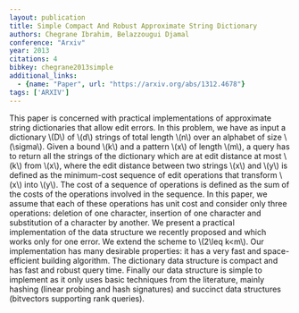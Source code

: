 ```yaml
---
layout: publication
title: Simple Compact And Robust Approximate String Dictionary
authors: Chegrane Ibrahim, Belazzougui Djamal
conference: "Arxiv"
year: 2013
citations: 4
bibkey: chegrane2013simple
additional_links:
  - {name: "Paper", url: "https://arxiv.org/abs/1312.4678"}
tags: ['ARXIV']
---
```

This paper is concerned with practical implementations of approximate string
dictionaries that allow edit errors. In this problem, we have as input a
dictionary \\(D\\) of \\(d\\) strings of total length \\(n\\) over an alphabet of size
\\(\sigma\\). Given a bound \\(k\\) and a pattern \\(x\\) of length \\(m\\), a query has to
return all the strings of the dictionary which are at edit distance at most \\(k\\)
from \\(x\\), where the edit distance between two strings \\(x\\) and \\(y\\) is defined as
the minimum-cost sequence of edit operations that transform \\(x\\) into \\(y\\). The
cost of a sequence of operations is defined as the sum of the costs of the
operations involved in the sequence. In this paper, we assume that each of
these operations has unit cost and consider only three operations: deletion of
one character, insertion of one character and substitution of a character by
another. We present a practical implementation of the data structure we
recently proposed and which works only for one error. We extend the scheme to
\\(2\leq k<m\\). Our implementation has many desirable properties: it has a very
fast and space-efficient building algorithm. The dictionary data structure is
compact and has fast and robust query time. Finally our data structure is
simple to implement as it only uses basic techniques from the literature,
mainly hashing (linear probing and hash signatures) and succinct data
structures (bitvectors supporting rank queries).
